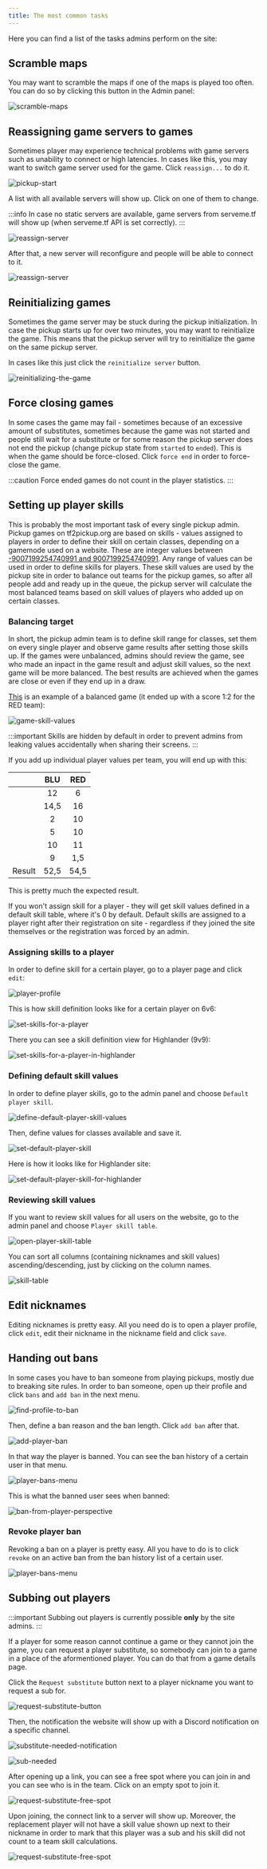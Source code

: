 ```yaml
---
title: The most common tasks
---
```


Here you can find a list of the tasks admins perform on the site:

## Scramble maps

You may want to scramble the maps if one of the maps is played too often. You can do so by clicking this button in the Admin panel:

![scramble-maps](/img/content/common-tasks/scramble-maps.png)

## Reassigning game servers to games

Sometimes player may experience technical problems with game servers such as unability to connect or high latencies. In cases like this, you may want to switch game server used for the game. Click `reassign...` to do it.

![pickup-start](/img/content/common-tasks/pickup-start.png)

A list with all available servers will show up. Click on one of them to change.

:::info
In case no static servers are available, game servers from serveme.tf will show up (when serveme.tf API is set correctly).
:::

![reassign-server](/img/content/common-tasks/reassign-server.png)

After that, a new server will reconfigure and people will be able to connect to it.

![reassign-server](/img/content/common-tasks/after-server-reassignment.png)

## Reinitializing games

Sometimes the game server may be stuck during the pickup initialization. In case the pickup starts up for over two minutes, you may want to reinitialize the game. This means that the pickup server will try to reinitialize the game on the same pickup server.

In cases like this just click the `reinitialize server` button.

![reinitializing-the-game](/img/content/common-tasks/reinitializing-the-game.png)

## Force closing games

In some cases the game may fail - sometimes because of an excessive amount of substitutes, sometimes because the game was not started and people still wait for a substitute or for some reason the pickup server does not end the pickup (change pickup state from `started` to `ended`). This is when the game should be force-closed. Click `force end` in order to force-close the game.

:::caution
Force ended games do not count in the player statistics.
:::

## Setting up player skills

This is probably the most important task of every single pickup admin. Pickup games on tf2pickup.org are based on skills - values assigned to players in order to define their skill on certain classes, depending on a gamemode used on a website. These are integer values between [-9007199254740991 and 9007199254740991](https://www.tektutorialshub.com/typescript/typescript-number-min-max-safe-values/). Any range of values can be used in order to define skills for players. These skill values are used by the pickup site in order to balance out teams for the pickup games, so after all people add and ready up in the queue, the pickup server will calculate the most balanced teams based on skill values of players who added up on certain classes.

### Balancing target

In short, the pickup admin team is to define skill range for classes, set them on every single player and observe game results after setting those skills up. If the games were unbalanced, admins should review the game, see who made an inpact in the game result and adjust skill values, so the next game will be more balanced. The best results are achieved when the games are close or even if they end up in a draw.

[This](https://tf2pickup.eu/game/64f6404b9aaf0e6e4bf41322) is an example of a balanced game (it ended up with a score 1:2 for the RED team):

![game-skill-values](/img/content/common-tasks/game-skill-values.gif)

:::important
Skills are hidden by default in order to prevent admins from leaking values accidentally when sharing their screens.
:::

If you add up individual player values per team, you will end up with this:

|  | BLU | RED |
|:-:|:-:|:-:|
|  | 12 | 6 |
|  | 14,5 | 16 |
|  | 2 | 10 |
|  | 5 | 10 |
|  | 10 | 11 |
|  | 9 | 1,5 |
| Result | 52,5 | 54,5 |

This is pretty much the expected result.

If you won't assign skill for a player - they will get skill values defined in a default skill table, where it's 0 by default. Default skills are assigned to a player right after their registration on site - regardless if they joined the site themselves or the registration was forced by an admin.

### Assigning skills to a player

In order to define skill for a certain player, go to a player page and click `edit`:

![player-profile](/img/content/overview/player-profile.png)

This is how skill definition looks like for a certain player on 6v6:

![set-skills-for-a-player](/img/content/common-tasks/set-skills-for-a-player.png)

There you can see a skill definition view for Highlander (9v9):

![set-skills-for-a-player-in-highlander](/img/content/common-tasks/set-skills-for-a-player-in-highlander.png)

### Defining default skill values

In order to define player skills, go to the admin panel and choose `Default player skill`.

![define-default-player-skill-values](/img/content/common-tasks/define-default-player-skill-values.png)

Then, define values for classes available and save it.

![set-default-player-skill](/img/content/common-tasks/set-default-player-skill.png)

Here is how it looks like for Highlander site:

![set-default-player-skill-for-highlander](/img/content/common-tasks/set-default-player-skill-for-highlander.png)

### Reviewing skill values

If you want to review skill values for all users on the website, go to the admin panel and choose `Player skill table`.

![open-player-skill-table](/img/content/common-tasks/open-player-skill-table.png)

You can sort all columns (containing nicknames and skill values) ascending/descending, just by clicking on the column names.

![skill-table](/img/content/common-tasks/skill-table.png)

## Edit nicknames

Editing nicknames is pretty easy. All you need do is to open a player profile, click `edit`, edit their nickname in the nickname field and click `save`.

## Handing out bans

In some cases you have to ban someone from playing pickups, mostly due to breaking site rules. In order to ban someone, open up their profile and click `bans` and `add ban` in the next menu.

![find-profile-to-ban](/img/content/common-tasks/find-profile-to-ban.png)

Then, define a ban reason and the ban length. Click `add ban` after that.

![add-player-ban](/img/content/common-tasks/add-player-ban.png)

In that way the player is banned. You can see the ban history of a certain user in that menu.

![player-bans-menu](/img/content/common-tasks/player-bans-menu.png)

This is what the banned user sees when banned:

![ban-from-player-perspective](/img/content/common-tasks/ban-from-player-perspective.png)

### Revoke player ban

Revoking a ban on a player is pretty easy. All you have to do is to click `revoke` on an active ban from the ban history list of a certain user.

![player-bans-menu](/img/content/common-tasks/player-bans-menu.png)

## Subbing out players

:::important
Subbing out players is currently possible **only** by the site admins.
:::

If a player for some reason cannot continue a game or they cannot join the game, you can request a player substitute, so somebody can join to a game in a place of the aformentioned player. You can do that from a game details page.

Click the `Request substitute` button next to a player nickname you want to request a sub for.

![request-substitute-button](/img/content/common-tasks/request-substitute-button.png)

Then, the notification the website will show up with a Discord notification on a specific channel.

![substitute-needed-notification](/img/content/common-tasks/substitute-needed-notification.png)

![sub-needed](/img/content/overview/sub-needed.png)

After opening up a link, you can see a free spot where you can join in and you can see who is in the team. Click on an empty spot to join it.

![request-substitute-free-spot](/img/content/common-tasks/request-substitute-free-spot.png)

Upon joining, the connect link to a server will show up. Moreover, the replacement player will not have a skill value shown up next to their nickname in order to mark that this player was a sub and his skill did not count to a team skill calculations.

![request-substitute-free-spot](/img/content/common-tasks/request-substitute-after-joining.png)
